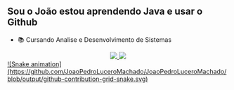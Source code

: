 ## Sou o João estou aprendendo Java e usar o Github
 - 📚 Cursando Analise e Desenvolvimento de Sistemas 
<div align="center">
  <a href="https://github.com/JoaoPedroLuceroMachado">
  <img height="180em" src="https://github-readme-stats.vercel.app/api?username=JoaoPedroLuceroMachado&show_icons=true&theme=tokyonight&include_all_commits=true&count_private=true"/>
  <img height="180em" src="https://github-readme-stats.vercel.app/api/top-langs/?username=JoaoPedroLuceroMachado&layout=compact&langs_count=7&theme=tokyonight"/>
</div>
  ![Snake animation](https://github.com/JoaoPedroLuceroMachado/JoaoPedroLuceroMachado/blob/output/github-contribution-grid-snake.svg)
